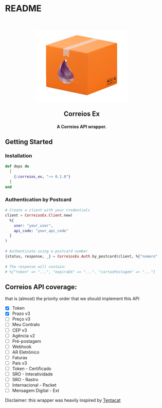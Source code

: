# README

<h2 align="center">
  <br>
  <a href="https://github.com/marciotoze/correios_ex"><img src="docs/images/correios_ex_logo.png" alt="Correios Ex Logo" width="300"></a>

  Correios Ex
</h2>

<h4 align="center">A Correios API wrapper.</h4>

## Getting Started

### Installation

```elixir
def deps do
  [
    {:correios_ex, "~> 0.1.0"}
  ]
end
```

### Authentication by Postcard

```elixir
# Create a client with your credentials
client = CorreiosEx.Client.new(
  %{
    user: "your_user",
    api_code: "your_api_code"
  }
)

# Authenticate using a postcard number
{status, response, _} = CorreiosEx.Auth.by_postcard(client, %{"numero" => "0073249300"})

# The response will contain:
# %{"token" => "...", "expiraEm" => "...", "cartaoPostagem" => "..."}
```

## Correios API coverage:

that is (almost) the priority order that we should implement this API

- [x] Token
- [x] Prazo v3
- [ ] Preço v3
- [ ] Meu Contrato
- [ ] CEP v3
- [ ] Agência v2
- [ ] Pré-postagem
- [ ] Webhook
- [ ] AR Eletrônico
- [ ] Faturas
- [ ] País v3
- [ ] Token - Certificado
- [ ] SRO - Interatividade
- [ ] SRO - Rastro
- [ ] Internacional - Packet
- [ ] Mensagem Digital - Ext

Disclaimer: this wrapper was heavily inspired by <a href="https://github.com/edgurgel/tentacat">Tentacat</a>